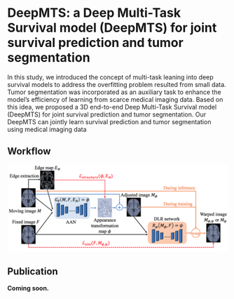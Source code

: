 # DeepMTS: a Deep Multi-Task Survival model (DeepMTS) for joint survival prediction and tumor segmentation
In this study, we introduced the concept of multi-task leaning into deep survival models to address the overfitting problem resulted from small data. Tumor segmentation was incorporated as an auxiliary task to enhance the model’s efficiency of learning from scarce medical imaging data. Based on this idea, we proposed a 3D end-to-end Deep Multi-Task Survival model (DeepMTS) for joint survival prediction and tumor segmentation. Our DeepMTS can jointly learn survival prediction and tumor segmentation using medical imaging data 

## Workflow
![workflow](https://github.com/MungoMeng/Image-Registration-AAN/blob/master/Figure/workflow.png)

## Publication
**Coming soon.**

